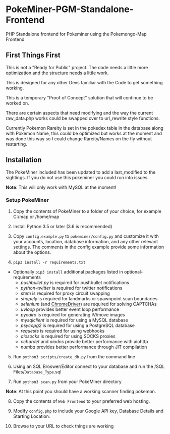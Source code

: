 # PokeMiner-PGM-Standalone-Frontend
PHP Standalone frontend for Pokeminer using the Pokemongo-Map Frontend

## First Things First

This is not a "Ready for Public" project.  The code needs a little more optimization and the structure needs a little work.

This is designed for any other Devs familiar with the Code to get something working.

This is a temporary "Proof of Concept" solution that will continue to be worked on.

There are certain aspects that need modifying and the way the current raw_data.php works could be swapped over to url_rewrite style functions.

Currently Pokemon Rareity is set in the pokedex table in the database along with Pokemon Name, this could be optimized but works at the moment and was done this way so I could change Rareity/Names on the fly without restarting.

## Installation

The PokeMiner included has been updated to add a last_modified to the sightings.  If you do not use this pokeminer you could run into issues.

**Note**: This will only work with MySQL at the moment!

### Setup PokeMiner

1. Copy the contents of PokeMiner to a folder of your choice, for example C:/map or /home/map

2. Install Python 3.5 or later (3.6 is recommended)

3. Copy `config.example.py` to `pokeminer/config.py` and customize it with your accounts, location, database information, and any other relevant settings. The comments in the config example provide some information about the options.

4. `pip3 install -r requirements.txt`
  * Optionally `pip3 install` additional packages listed in optional-requirements
    * *pushbullet.py* is required for pushbullet notifications
    * *python-twitter* is required for twitter notifications
    * *stem* is required for proxy circuit swapping
    * *shapely* is required for landmarks or spawnpoint scan boundaries
    * *selenium* (and [ChromeDriver](https://sites.google.com/a/chromium.org/chromedriver/)) are required for solving CAPTCHAs
    * *uvloop* provides better event loop performance
    * *pycairo* is required for generating IV/move images
    * *mysqlclient* is required for using a MySQL database
    * *psycopg2* is required for using a PostgreSQL database
    * *requests* is required for using webhooks
    * *aiosocks* is required for using SOCKS proxies
    * *cchardet* and *aiodns* provide better performance with aiohttp
    * *numba* provides better performance through JIT compilation
5. Run `python3 scripts/create_db.py` from the command line

6. Using an SQL Broswer/Editor connect to your database and run the /SQL Files/`Database_Type`.sql

7. Run `python3 scan.py` from your PokeMiner directory

**Note**: At this point you should have a working scanner finding pokemon.

8. Copy the contents of `Web Frontend` to your preferred web hosting.

9. Modify `config.php` to include your Google API key, Database Details and Starting Location.

10. Browse to your URL to check things are working